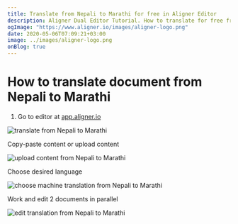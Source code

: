 ```yaml
---
title: Translate from Nepali to Marathi for free in Aligner Editor
description: Aligner Dual Editor Tutorial. How to translate for free from Nepali to Marathi. Aligner is multilingual document management platform. 
ogImage: "https://www.aligner.io/images/aligner-logo.png"
date: 2020-05-06T07:09:21+03:00
image: ../images/aligner-logo.png
onBlog: true
---
```


# How to translate document from Nepali to Marathi

1. Go to editor at [app.aligner.io](https://app.aligner.io "Aligner App web page")

![translate from Nepali to Marathi](../aligner-blank-editor.png "translate from Nepali to Marathi")

Copy-paste content or upload content

![upload content from Nepali to Marathi](../aligner-uploaded-document.png "upload content from Nepali to Marathi")

Choose desired language

![choose machine translation from Nepali to Marathi](../aligner-language-dropdown.png "choose machine translation from Nepali to Marathi")

Work and edit 2 documents in parallel

![edit translation from Nepali to Marathi](../aligner-double-sitded-editor.png "edit translation from Nepali to Marathi")

